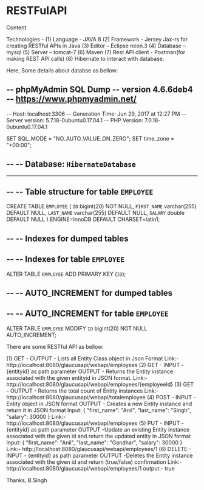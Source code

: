 # RESTFulAPI
Content

Technologies -
(1) Language - JAVA 8
(2) Framework - Jersey Jax-rs for creating RESTful APIs in Java
(3) Editor – Eclipse neon.3
(4) Database – mysql
(5) Server – tomcat-7
(6) Maven
(7) Rest API client - Postman(for making REST API calls)
(8) Hibernate to interact with database. 

Here, Some details about databse as bellow:

-- phpMyAdmin SQL Dump
-- version 4.6.6deb4
-- https://www.phpmyadmin.net/
--
-- Host: localhost:3306
-- Generation Time: Jun 29, 2017 at 12:27 PM
-- Server version: 5.7.18-0ubuntu0.17.04.1
-- PHP Version: 7.0.18-0ubuntu0.17.04.1

SET SQL_MODE = "NO_AUTO_VALUE_ON_ZERO";
SET time_zone = "+00:00";

--
-- Database: `HibernateDatabase`
--

-- --------------------------------------------------------

--
-- Table structure for table `EMPLOYEE`
--

CREATE TABLE `EMPLOYEE` (
  `ID` bigint(20) NOT NULL,
  `FIRST_NAME` varchar(255) DEFAULT NULL,
  `LAST_NAME` varchar(255) DEFAULT NULL,
  `SALARY` double DEFAULT NULL
) ENGINE=InnoDB DEFAULT CHARSET=latin1;

--
-- Indexes for dumped tables
--

--
-- Indexes for table `EMPLOYEE`
--
ALTER TABLE `EMPLOYEE`
  ADD PRIMARY KEY (`ID`);

--
-- AUTO_INCREMENT for dumped tables
--

--
-- AUTO_INCREMENT for table `EMPLOYEE`
--
ALTER TABLE `EMPLOYEE`
  MODIFY `ID` bigint(20) NOT NULL AUTO_INCREMENT;

There are some RESTful API as bellow:

(1) GET -
OUTPUT - Lists all Entity Class object in Json Format
Link:- http://localhost:8080/glaucusapi/webapi/employees 
(2) GET -
INPUT - {entityid} as path parameter
OUTPUT - Returns the Entity instance associated with the given entityid in 
JSON format.
Link:- http://localhost:8080/glaucusapi/webapi/employees/{employeeId} 
(3) GET -
OUTPUT - Returns the total count of Entity instances
Link:- http://localhost:8080/glaucusapi/webapi/totalemployee 
(4) POST -
INPUT - Entity object in JSON format
OUTPUT - Creates a new Entity instance and return it in JSON format
Input:
{
    "first_name": "Anil",
    "last_name": "Singh",
    "salary": 30000
}
Link:- http://localhost:8080/glaucusapi/webapi/employees 
(5) PUT -
INPUT - {entityid} as path parameter
OUTPUT -Update an existing Entity instance associated with the given id and 
return the updated entity in JSON format
Input:
{
    "first_name": "Anil",
    "last_name": "Gandhar",
    "salary": 30000
}
Link:- http://localhost:8080/glaucusapi/webapi/employees/1 
(6) DELETE -
INPUT - {entityid} as path parameter
OUTPUT -Deletes the Entity instance associated with the given id and return 
(true/false) confirmation
Link:- http://localhost:8080/glaucusapi/webapi/employees/1
output:- true


Thanks,
B.Singh

